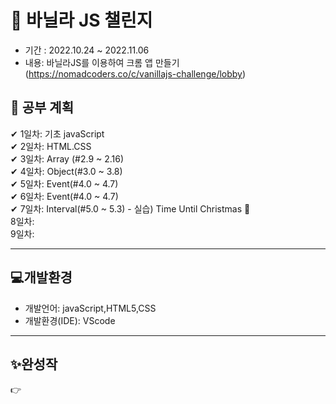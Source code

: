 # 🌼 바닐라 JS 챌린지


- 기간 : 2022.10.24 ~ 2022.11.06  
- 내용: 바닐라JS를 이용하여 크롬 앱 만들기  
(https://nomadcoders.co/c/vanillajs-challenge/lobby)


## 📑 공부 계획 

✔ 1일차: 기초 javaScript  
✔ 2일차: HTML.CSS  
✔ 3일차: Array (#2.9 ~ 2.16)  
✔ 4일차: Object(#3.0 ~ 3.8)  
✔ 5일차: Event(#4.0 ~ 4.7)  
✔ 6일차: Event(#4.0 ~ 4.7)  
✔ 7일차: Interval(#5.0 ~ 5.3) - 실습) Time Until Christmas 🤶  
8일차:  
9일차:  


--------------------------
## 💻개발환경
- 개발언어: javaScript,HTML5,CSS
- 개발환경(IDE): VScode

--------------------------
## ✨완성작

👉
